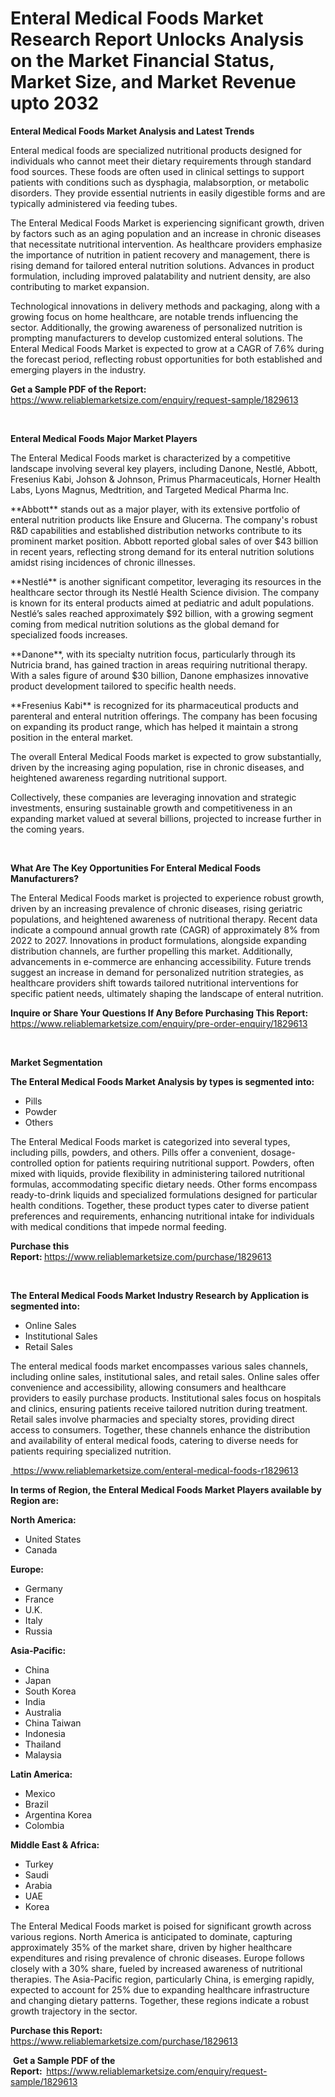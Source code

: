 <p><h1>Enteral Medical Foods Market Research Report Unlocks Analysis on the Market Financial Status, Market Size, and Market Revenue upto 2032</h1></p><p><strong>Enteral Medical Foods Market Analysis and Latest Trends</strong></p>
<p><p>Enteral medical foods are specialized nutritional products designed for individuals who cannot meet their dietary requirements through standard food sources. These foods are often used in clinical settings to support patients with conditions such as dysphagia, malabsorption, or metabolic disorders. They provide essential nutrients in easily digestible forms and are typically administered via feeding tubes. </p><p>The Enteral Medical Foods Market is experiencing significant growth, driven by factors such as an aging population and an increase in chronic diseases that necessitate nutritional intervention. As healthcare providers emphasize the importance of nutrition in patient recovery and management, there is rising demand for tailored enteral nutrition solutions. Advances in product formulation, including improved palatability and nutrient density, are also contributing to market expansion. </p><p>Technological innovations in delivery methods and packaging, along with a growing focus on home healthcare, are notable trends influencing the sector. Additionally, the growing awareness of personalized nutrition is prompting manufacturers to develop customized enteral solutions. The Enteral Medical Foods Market is expected to grow at a CAGR of 7.6% during the forecast period, reflecting robust opportunities for both established and emerging players in the industry.</p></p>
<p><strong>Get a Sample PDF of the Report:&nbsp;</strong> <a href="https://www.reliablemarketsize.com/enquiry/request-sample/1829613?utm_campaign=2041&utm_medium=2&utm_source=Github&utm_content=ia&utm_term=19042025&utm_id=enteral-medical-foods">https://www.reliablemarketsize.com/enquiry/request-sample/1829613</a></p>
<p>&nbsp;</p>
<p><strong>Enteral Medical Foods Major Market Players</strong></p>
<p><p>The Enteral Medical Foods market is characterized by a competitive landscape involving several key players, including Danone, Nestlé, Abbott, Fresenius Kabi, Johson & Johnson, Primus Pharmaceuticals, Horner Health Labs, Lyons Magnus, Medtrition, and Targeted Medical Pharma Inc. </p><p>**Abbott** stands out as a major player, with its extensive portfolio of enteral nutrition products like Ensure and Glucerna. The company's robust R&D capabilities and established distribution networks contribute to its prominent market position. Abbott reported global sales of over $43 billion in recent years, reflecting strong demand for its enteral nutrition solutions amidst rising incidences of chronic illnesses.</p><p>**Nestlé** is another significant competitor, leveraging its resources in the healthcare sector through its Nestlé Health Science division. The company is known for its enteral products aimed at pediatric and adult populations. Nestlé’s sales reached approximately $92 billion, with a growing segment coming from medical nutrition solutions as the global demand for specialized foods increases.</p><p>**Danone**, with its specialty nutrition focus, particularly through its Nutricia brand, has gained traction in areas requiring nutritional therapy. With a sales figure of around $30 billion, Danone emphasizes innovative product development tailored to specific health needs.</p><p>**Fresenius Kabi** is recognized for its pharmaceutical products and parenteral and enteral nutrition offerings. The company has been focusing on expanding its product range, which has helped it maintain a strong position in the enteral market.</p><p>The overall Enteral Medical Foods market is expected to grow substantially, driven by the increasing aging population, rise in chronic diseases, and heightened awareness regarding nutritional support. </p><p>Collectively, these companies are leveraging innovation and strategic investments, ensuring sustainable growth and competitiveness in an expanding market valued at several billions, projected to increase further in the coming years.</p></p>
<p>&nbsp;</p>
<p><strong>What Are The Key Opportunities For Enteral Medical Foods Manufacturers?</strong></p>
<p><p>The Enteral Medical Foods market is projected to experience robust growth, driven by an increasing prevalence of chronic diseases, rising geriatric populations, and heightened awareness of nutritional therapy. Recent data indicate a compound annual growth rate (CAGR) of approximately 8% from 2022 to 2027. Innovations in product formulations, alongside expanding distribution channels, are further propelling this market. Additionally, advancements in e-commerce are enhancing accessibility. Future trends suggest an increase in demand for personalized nutrition strategies, as healthcare providers shift towards tailored nutritional interventions for specific patient needs, ultimately shaping the landscape of enteral nutrition.</p></p>
<p><strong>Inquire or Share Your Questions If Any Before Purchasing This Report:</strong> <a href="https://www.reliablemarketsize.com/enquiry/pre-order-enquiry/1829613?utm_campaign=2041&utm_medium=2&utm_source=Github&utm_content=ia&utm_term=19042025&utm_id=enteral-medical-foods">https://www.reliablemarketsize.com/enquiry/pre-order-enquiry/1829613</a></p>
<p>&nbsp;</p>
<p><strong>Market Segmentation</strong></p>
<p><strong>The Enteral Medical Foods Market Analysis by types is segmented into:</strong></p>
<p><ul><li>Pills</li><li>Powder</li><li>Others</li></ul></p>
<p><p>The Enteral Medical Foods market is categorized into several types, including pills, powders, and others. Pills offer a convenient, dosage-controlled option for patients requiring nutritional support. Powders, often mixed with liquids, provide flexibility in administering tailored nutritional formulas, accommodating specific dietary needs. Other forms encompass ready-to-drink liquids and specialized formulations designed for particular health conditions. Together, these product types cater to diverse patient preferences and requirements, enhancing nutritional intake for individuals with medical conditions that impede normal feeding.</p></p>
<p><strong>Purchase this Report:&nbsp;</strong><a href="https://www.reliablemarketsize.com/purchase/1829613?utm_campaign=2041&utm_medium=2&utm_source=Github&utm_content=ia&utm_term=19042025&utm_id=enteral-medical-foods">https://www.reliablemarketsize.com/purchase/1829613</a></p>
<p>&nbsp;</p>
<p><strong>The Enteral Medical Foods Market Industry Research by Application is segmented into:</strong></p>
<p><ul><li>Online Sales</li><li>Institutional Sales</li><li>Retail Sales</li></ul></p>
<p><p>The enteral medical foods market encompasses various sales channels, including online sales, institutional sales, and retail sales. Online sales offer convenience and accessibility, allowing consumers and healthcare providers to easily purchase products. Institutional sales focus on hospitals and clinics, ensuring patients receive tailored nutrition during treatment. Retail sales involve pharmacies and specialty stores, providing direct access to consumers. Together, these channels enhance the distribution and availability of enteral medical foods, catering to diverse needs for patients requiring specialized nutrition.</p></p>
<p><a href="https://www.reliablemarketsize.com/enteral-medical-foods-r1829613?utm_campaign=2041&utm_medium=2&utm_source=Github&utm_content=ia&utm_term=19042025&utm_id=enteral-medical-foods">&nbsp;https://www.reliablemarketsize.com/enteral-medical-foods-r1829613</a></p>
<p><strong>In terms of Region, the Enteral Medical Foods Market Players available by Region are:</strong></p>
<p>
    <p> <strong> North America: </strong>
        <ul>
            <li>United States</li>
            <li>Canada</li>
        </ul>
        </p> 
    <p> <strong> Europe: </strong>
        <ul>
            <li>Germany</li>
            <li>France</li>
            <li>U.K.</li>
            <li>Italy</li>
            <li>Russia</li>
        </ul>
        </p> 
    <p> <strong> Asia-Pacific: </strong>
        <ul>
            <li>China</li>
            <li>Japan</li>
            <li>South Korea</li>
            <li>India</li>
            <li>Australia</li>
            <li>China Taiwan</li>
            <li>Indonesia</li>
            <li>Thailand</li>
            <li>Malaysia</li>
        </ul>
        </p> 
    <p> <strong> Latin America: </strong>
        <ul>
            <li>Mexico</li>
            <li>Brazil</li>
            <li>Argentina Korea</li>
            <li>Colombia</li>
        </ul>
        </p> 
    <p> <strong> Middle East & Africa: </strong>
        <ul>
            <li>Turkey</li>
            <li>Saudi</li>
            <li>Arabia</li>
            <li>UAE</li>
            <li>Korea</li>
        </ul>
    </p>
    </p>
<p><p>The Enteral Medical Foods market is poised for significant growth across various regions. North America is anticipated to dominate, capturing approximately 35% of the market share, driven by higher healthcare expenditures and rising prevalence of chronic diseases. Europe follows closely with a 30% share, fueled by increased awareness of nutritional therapies. The Asia-Pacific region, particularly China, is emerging rapidly, expected to account for 25% due to expanding healthcare infrastructure and changing dietary patterns. Together, these regions indicate a robust growth trajectory in the sector.</p></p>
<p><strong>Purchase this Report: </strong><a href="https://www.reliablemarketsize.com/purchase/1829613?utm_campaign=2041&utm_medium=2&utm_source=Github&utm_content=ia&utm_term=19042025&utm_id=enteral-medical-foods">https://www.reliablemarketsize.com/purchase/1829613</a></p>
<p>&nbsp;<strong>Get a Sample PDF of the Report:&nbsp;&nbsp;</strong><a href="https://www.reliablemarketsize.com/enquiry/request-sample/1829613?utm_campaign=2041&utm_medium=2&utm_source=Github&utm_content=ia&utm_term=19042025&utm_id=enteral-medical-foods">https://www.reliablemarketsize.com/enquiry/request-sample/1829613</a></p>
<p><strong></strong></p>
<p><p></p><p></p><p></p></p>